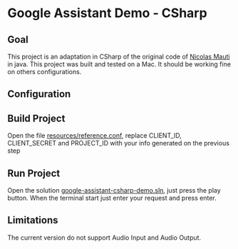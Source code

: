 # Google Assistant Demo - CSharp

## Goal

This project is an adaptation in CSharp of the original code of [Nicolas Mauti](https://github.com/mautini/google-assistant-java-demo) in java.
This project was built and tested on a Mac. It should be working fine on others configurations.

## Configuration

## Build Project

Open the file [resources/reference.conf](), replace CLIENT_ID, CLIENT_SECRET and PROJECT_ID with your info generated on the previous step

## Run Project

Open the solution [google-assistant-csharp-demo.sln](), just press the play button. When the terminal start just enter your request and press enter.

## Limitations

The current version do not support Audio Input and Audio Output.
